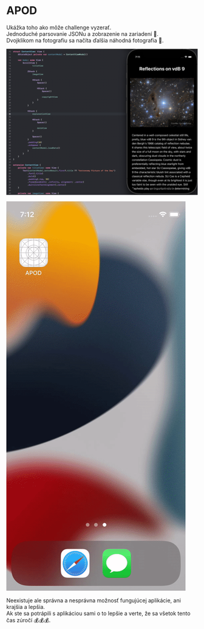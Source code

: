 # APOD

Ukážka toho ako môže challenge vyzerať.  
Jednoduché parsovanie JSONu a zobrazenie na zariadení :iphone:.  
Dvojklikom na fotografiu sa načíta ďalšia náhodná fotografia :milky_way:.  

![APOD Screenshot](https://github.com/pavelsurovy/APOD/blob/main/APOD%20screenshot.png)

![APOD Screen Record](https://github.com/pavelsurovy/APOD/blob/main/APOD%20recording.gif)

Neexistuje ale správna a nesprávna možnosť fungujúcej aplikácie, ani krajšia a lepšia.  
Ak ste sa potrápili s aplikáciou sami o to lepšie a verte, že sa všetok tento čas zúročí :moneybag::moneybag::moneybag:.
